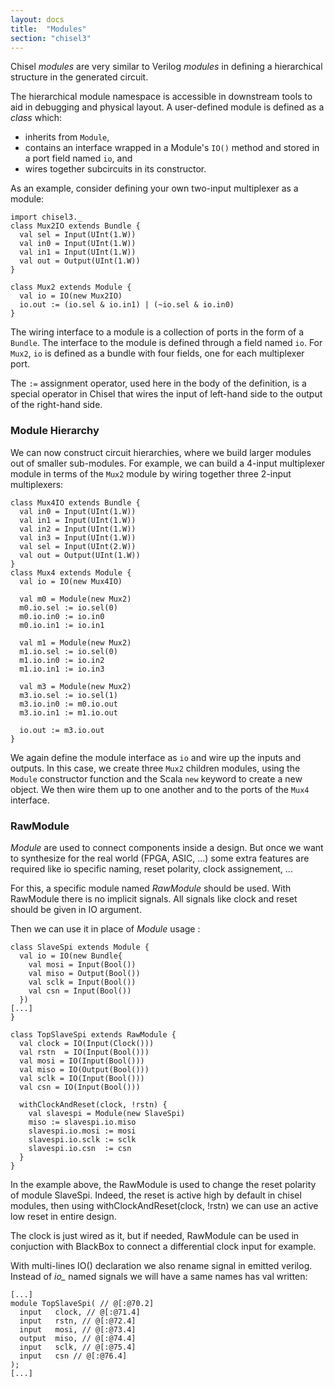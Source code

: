 ```yaml
---
layout: docs
title:  "Modules"
section: "chisel3"
---
```

Chisel *modules* are very similar to Verilog *modules* in
defining a hierarchical structure in the generated circuit.

The hierarchical module namespace is accessible in downstream tools
to aid in debugging and physical layout.  A user-defined module is
defined as a *class* which:

 - inherits from ```Module```,
 - contains an interface wrapped in a Module's ```IO()``` method and stored in a port field named ```io```, and
 - wires together subcircuits in its constructor.

As an example, consider defining your own two-input multiplexer as a
module:
```tut:silent
import chisel3._
class Mux2IO extends Bundle {
  val sel = Input(UInt(1.W))
  val in0 = Input(UInt(1.W))
  val in1 = Input(UInt(1.W))
  val out = Output(UInt(1.W))
}

class Mux2 extends Module {
  val io = IO(new Mux2IO)
  io.out := (io.sel & io.in1) | (~io.sel & io.in0)
}
```

The wiring interface to a module is a collection of ports in the
form of a ```Bundle```.  The interface to the module is defined
through a field named ```io```.  For ```Mux2```, ```io``` is
defined as a bundle with four fields, one for each multiplexer port.

The ```:=``` assignment operator, used here in the body of the
definition, is a special operator in Chisel that wires the input of
left-hand side to the output of the right-hand side.

### Module Hierarchy

We can now construct circuit hierarchies, where we build larger modules out
of smaller sub-modules.  For example, we can build a 4-input
multiplexer module in terms of the ```Mux2``` module by wiring
together three 2-input multiplexers:

```tut:silent
class Mux4IO extends Bundle {
  val in0 = Input(UInt(1.W))
  val in1 = Input(UInt(1.W))
  val in2 = Input(UInt(1.W))
  val in3 = Input(UInt(1.W))
  val sel = Input(UInt(2.W))
  val out = Output(UInt(1.W))
}
class Mux4 extends Module {
  val io = IO(new Mux4IO)

  val m0 = Module(new Mux2)
  m0.io.sel := io.sel(0)
  m0.io.in0 := io.in0
  m0.io.in1 := io.in1

  val m1 = Module(new Mux2)
  m1.io.sel := io.sel(0)
  m1.io.in0 := io.in2
  m1.io.in1 := io.in3

  val m3 = Module(new Mux2)
  m3.io.sel := io.sel(1)
  m3.io.in0 := m0.io.out
  m3.io.in1 := m1.io.out

  io.out := m3.io.out
}
```

We again define the module interface as ```io``` and wire up the
inputs and outputs.  In this case, we create three ```Mux2```
children modules, using the ```Module``` constructor function and
the Scala ```new``` keyword to create a
new object.  We then wire them up to one another and to the ports of
the ```Mux4``` interface.

### RawModule

*Module* are used to connect components inside a design. But once we
want to synthesize for the real world (FPGA, ASIC, ...) some extra
features are required like io specific naming, reset polarity, clock
assignement, ...

For this, a specific module named *RawModule* should be used. With RawModule
there is no implicit signals. All signals like clock and reset should be
given in IO argument.

Then we can use it in place of *Module* usage :
```tut:silent
class SlaveSpi extends Module {
  val io = IO(new Bundle{
    val mosi = Input(Bool())
    val miso = Output(Bool())
    val sclk = Input(Bool())
    val csn = Input(Bool())
  })
[...]
}

class TopSlaveSpi extends RawModule {
  val clock = IO(Input(Clock()))
  val rstn  = IO(Input(Bool()))
  val mosi = IO(Input(Bool()))
  val miso = IO(Output(Bool()))
  val sclk = IO(Input(Bool()))
  val csn = IO(Input(Bool()))

  withClockAndReset(clock, !rstn) {
    val slavespi = Module(new SlaveSpi)
    miso := slavespi.io.miso
    slavespi.io.mosi := mosi
    slavespi.io.sclk := sclk
    slavespi.io.csn  := csn
  }
}
```

In the example above, the RawModule is used to change the reset polarity
of module SlaveSpi. Indeed, the reset is active high by default in chisel
modules, then using withClockAndReset(clock, !rstn) we can use an active low
reset in entire design.

The clock is just wired as it, but if needed, RawModule can be used in
conjuction with BlackBox to connect a differential clock input for example.

With multi-lines IO() declaration we also rename signal in emitted verilog.
Instead of *io_* named signals we will have a same names has val written:

```tut:silent
[...]
module TopSlaveSpi( // @[:@70.2]
  input   clock, // @[:@71.4]
  input   rstn, // @[:@72.4]
  input   mosi, // @[:@73.4]
  output  miso, // @[:@74.4]
  input   sclk, // @[:@75.4]
  input   csn // @[:@76.4]
);
[...]
```
